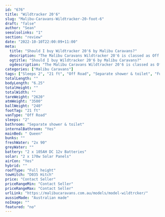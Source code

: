 ```yaml
---
id: "676"
title: "Wildtracker 20'6"
slug: "Malibu-Caravans-Wildtracker-20-foot-6"
draft: "false"
author: "Sean"
seealsolinks: "1"
section: "review"
date: "2022-10-10T22:00:09+11:00"
meta:
  title: "Should I buy Wildtracker 20'6 by Malibu Caravans?"
  description: "The Malibu Caravans Wildtracker 20'6 is classed as Off Road, and sleeps 2 people. It is Australian made and comes in at 21 ft. It generally has Separate shower & toilet."
  ogtitle: "Should I buy Wildtracker 20'6 by Malibu Caravans?"
  ogdescription: "The Malibu Caravans Wildtracker 20'6 is classed as Off Road, and sleeps 2 people. It is Australian made and comes in at 21 ft. It generally has Separate shower & toilet."
categories: ["Malibu Caravans"]
tags: ["Sleeps 2", "21 ft", "Off Road", "Separate shower & toilet", "Full height", "Price Unknown", "Australian made"]
totalLength: ""
bodyLength: "6.25"
totalHeight: ""
totalWidth: ""
tareWeight: "2620"
atmWeight: "3500"
ballWeight: "240"
footTag: "21 ft"
vanType: "Off Road"
sleeps: "2"
bathroom: "Separate shower & toilet"
internalBathroom: "Yes"
mainBed: " Queen"
bunks: ""
freshWater: "2x 90"
greyWater: ""
battery: "2 x 105AH DC 12v Batteries"
solar: "2 x 170w Solar Panels"
airCon: "Yes"
hybrid: ""
roofType: "Full height"
towHitch: "D035 Hitch"
price: "Contact Seller"
priceRangeMin: "Contact Seller"
priceRangeMax: "Contact Seller"
urlLink: "https://malibucaravans.com.au/models/model-wildtrcker/"
aussieMade: "Australian made"
noImage: ""
featured: "no"
---
```

